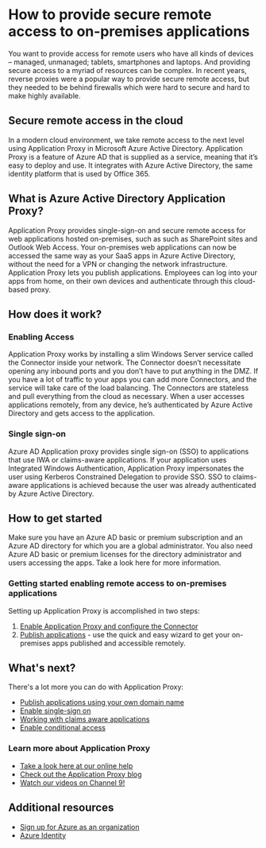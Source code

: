 <properties
	pageTitle="How to provide secure remote access to on-premises apps"
	description="Covers how to use Azure AD Application Proxy to provide secure remote access to your on-premises apps."
	services="active-directory"
	documentationCenter=""
	authors="rkarlin"
	manager="msStevenPo"
	editor=""/>

<tags
	ms.service="active-directory"
	ms.workload="identity"
	ms.tgt_pltfrm="na"
	ms.devlang="na"
	ms.topic="article"
	ms.date="09/09/2015"
	ms.author="rkarlin"/>

# How to provide secure remote access to on-premises applications

You want to provide access for remote users who have all kinds of devices – managed, unmanaged; tablets, smartphones and laptops. And providing secure access to a myriad of resources can be complex. In recent years, reverse proxies were a popular way to provide secure remote access, but they needed to be behind firewalls which were hard to secure and hard to make highly available.

## Secure remote access in the cloud
In a modern cloud environment, we take remote access to the next level using Application Proxy in Microsoft Azure Active Directory. Application Proxy is a feature of Azure AD that is supplied as a service, meaning that it’s easy to deploy and use. It integrates with Azure Active Directory, the same identity platform that is used by Office 365.

## What is Azure Active Directory Application Proxy?
Application Proxy provides single-sign-on and secure remote access for web applications hosted on-premises, such as such as SharePoint sites and Outlook Web Access. Your on-premises web applications can now be accessed the same way as your SaaS apps in Azure Active Directory, without the need for a VPN or changing the network infrastructure. Application Proxy lets you publish applications. Employees can log into your apps from home, on their own devices and authenticate through this cloud-based proxy.

## How does it work?
### Enabling Access
Application Proxy works by installing a slim Windows Server service called the Connector inside your network. The Connector doesn’t necessitate opening any inbound ports and you don’t have to put anything in the DMZ. If you have a lot of traffic to your apps you can add more Connectors, and the service will take care of the load balancing. The Connectors are stateless and pull everything from the cloud as necessary. 
When a user accesses applications remotely, from any device, he’s authenticated by Azure Active Directory and gets access to the application. 

### Single sign-on
Azure AD Application proxy provides single sign-on (SSO) to applications that use IWA or claims-aware applications. If your application uses Integrated Windows Authentication, Application Proxy impersonates the user using Kerberos Constrained Delegation to provide SSO. SSO to claims-aware applications is achieved because the user was already authenticated by Azure Active Directory.

## How to get started
Make sure you have an Azure AD basic or premium subscription and an Azure AD directory for which you are a global administrator. You also need Azure AD basic or premium licenses for the directory administrator and users accessing the apps. Take a look here for more information. 

### Getting started enabling remote access to on-premises applications
Setting up Application Proxy is accomplished in two steps:

1. [Enable Application Proxy and configure the Connector](active-directory-application-proxy-enable.md)<br>
2. [Publish applications](active-directory-application-proxy-publish.md) - use the quick and easy wizard to get your on-premises apps published and accessible remotely.

## What's next?
There's a lot more you can do with Application Proxy:


- [Publish applications using your own domain name](active-directory-application-proxy-custom-domains.md)
- [Enable single-sign on](active-directory-application-proxy-sso-using-kcd.md)
- [Working with claims aware applications](active-directory-application-proxy-claims-aware-apps.md)
- [Enable conditional access](active-directory-application-proxy-conditional-access.md)


### Learn more about Application Proxy
- [Take a look here at our online help](active-directory-application-proxy-enable.md)
- [Check out the Application Proxy blog](http://blogs.technet.com/b/applicationproxyblog/)
- [Watch our videos on Channel 9!](http://channel9.msdn.com/events/Ignite/2015/BRK3864)

## Additional resources
* [Sign up for Azure as an organization](../sign-up-organization.md)
* [Azure Identity](../fundamentals-identity.md)
